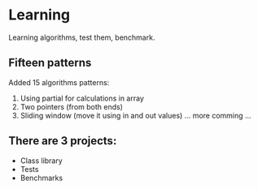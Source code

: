 # Learning
Learning algorithms, test them, benchmark.

## Fifteen patterns
Added 15 algorithms patterns:
1. Using partial for calculations in array
2. Two pointers (from both ends)
3. Sliding window (move it using in and out values)
   ... more comming ...

## There are 3 projects:
- Class library
- Tests
- Benchmarks
